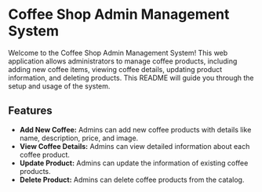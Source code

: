 # Coffee Shop Admin Management System

Welcome to the Coffee Shop Admin Management System! This web application allows administrators to manage coffee products, including adding new coffee items, viewing coffee details, updating product information, and deleting products. This README will guide you through the setup and usage of the system.

## Features

- **Add New Coffee:** Admins can add new coffee products with details like name, description, price, and image.
- **View Coffee Details:** Admins can view detailed information about each coffee product.
- **Update Product:** Admins can update the information of existing coffee products.
- **Delete Product:** Admins can delete coffee products from the catalog.
